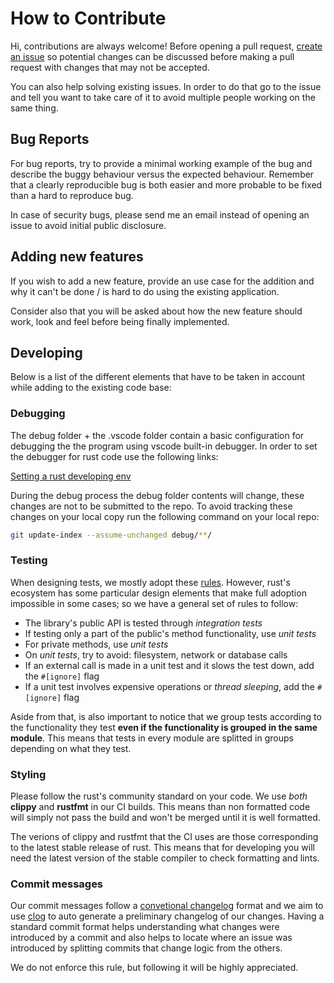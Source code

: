 # How to Contribute

Hi, contributions are always welcome! Before opening a pull request, [create an issue][i1] so
potential changes can be discussed before making a pull request with changes that may not be
accepted.

You can also help solving existing issues. In order to do that go to the issue and tell you want
to take care of it to avoid multiple people working on the same thing.

[i1]: https://github.com/gabo01/artid/issues

## Bug Reports

For bug reports, try to provide a minimal working example of the bug and describe the buggy
behaviour versus the expected behaviour. Remember that a clearly reproducible bug is both easier
and more probable to be fixed than a hard to reproduce bug.

In case of security bugs, please send me an email instead of opening an issue to avoid initial
public disclosure.

## Adding new features

If you wish to add a new feature, provide an use case for the addition and why it can't be done / is
hard to do using the existing application.

Consider also that you will be asked about how the new feature should work, look and feel before
being finally implemented.

## Developing

Below is a list of the different elements that have to be taken in account while adding to the
existing code base:

### Debugging

The debug folder + the .vscode folder contain a basic configuration for debugging the
the program using vscode built-in debugger. In order to set the debugger for rust code
use the following links:

[Setting a rust developing env](https://hoverbear.org/2017/03/03/setting-up-a-rust-devenv/)

During the debug process the debug folder contents will change, these changes are not to be
submitted to the repo. To avoid tracking these changes on your local copy run the following
command on your local repo:

```bash
git update-index --assume-unchanged debug/**/
```

### Testing

When designing tests, we mostly adopt these [rules][rules]. However, rust's ecosystem has some
particular design elements that make full adoption impossible in some cases; so we have a general
set of rules to follow:

- The library's public API is tested through *integration tests*
- If testing only a part of the public's method functionality, use *unit tests*
- For private methods, use *unit tests*
- On *unit tests*, try to avoid: filesystem, network or database calls
- If an external call is made in a unit test and it slows the test down, add the `#[ignore]` flag
- If a unit test involves expensive operations or *thread sleeping*, add the `#[ignore]` flag

Aside from that, is also important to notice that we group tests according to the functionality they
test **even if the functionality is grouped in the same module**. This means that tests in every
module are splitted in groups depending on what they test.

[rules]: https://www.artima.com/weblogs/viewpost.jsp?thread=126923

### Styling

Please follow the rust's community standard on your code. We use *both* **clippy** and **rustfmt**
in our CI builds. This means than non formatted code will simply not pass the build and won't be
merged until it is well formatted.

The verions of clippy and rustfmt that the CI uses are those corresponding to the latest stable
release of rust. This means that for developing you will need the latest version of the stable
compiler to check formatting and lints.

### Commit messages

Our commit messages follow a [convetional changelog][cclog] format and we aim to use [clog][cl]
to auto generate a preliminary changelog of our changes. Having a standard commit format helps
understanding what changes were introduced by a commit and also helps to locate where an issue
was introduced by splitting commits that change logic from the others.

We do not enforce this rule, but following it will be highly appreciated.

[cclog]: https://github.com/conventional-changelog/conventional-changelog
[cl]: https://github.com/clog-tool/clog-cli
